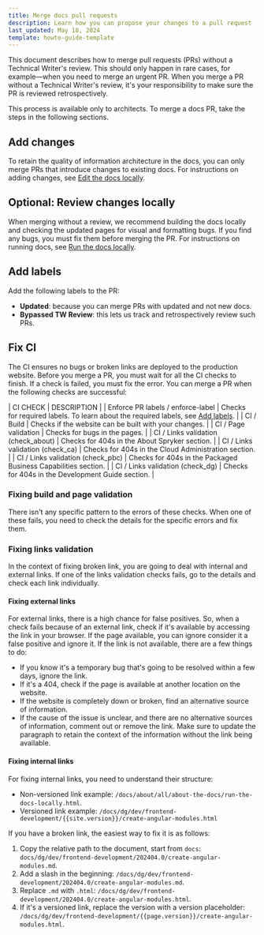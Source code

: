 ```yaml
---
title: Merge docs pull requests
description: Learn how you can propose your changes to a pull request
last_updated: May 18, 2024
template: howto-guide-template
---
```


This document describes how to merge pull requests (PRs) without a Technical Writer's review. This should only happen in rare cases, for example—when you need to merge an urgent PR. When you merge a PR without a Technical Writer's review, it's your responsibility to make sure the PR is reviewed retrospectively.

This process is available only to architects. To merge a docs PR, take the steps in the following sections.

## Add changes

To retain the quality of information architecture in the docs, you can only merge PRs that introduce changes to existing docs. For instructions on adding changes, see [Edit the docs locally](/docs/about/all/about-the-docs/contribute-to-the-docs/edit-the-docs-locally.html).

## Optional: Review changes locally

When merging without a review, we recommend building the docs locally and checking the updated pages for visual and formatting bugs. If you find any bugs, you must fix them before merging the PR. For instructions on running docs, see [Run the docs locally](/docs/about/all/about-the-docs/run-the-docs-locally.html).

## Add labels

Add the following labels to the PR:

* **Updated**: because you can merge PRs with updated and not new docs.
* **Bypassed TW Review**: this lets us track and retrospectively review such PRs.

## Fix CI

The CI ensures no bugs or broken links are deployed to the production website. Before you merge a PR, you must wait for all the CI checks to finish. If a check is failed, you must fix the error. You can merge a PR when the following checks are successful:

| CI CHECK | DESCRIPTION |
| Enforce PR labels / enforce-label | Checks for required labels. To learn about the required labels, see [Add labels](#add-labels). |
| CI / Build | Checks if the website can be built with your changes. |
| CI / Page validation | Checks for bugs in the pages. |
| CI / Links validation (check_about) | Checks for 404s in the About Spryker section. |
| CI / Links validation (check_ca) | Checks for 404s in the Cloud Administration section. |
| CI / Links validation (check_pbc) | Checks for 404s in the Packaged Business Capabilities section. |
| CI / Links validation (check_dg) | Checks for 404s in the Development Guide section. |

### Fixing build and page validation

There isn't any specific pattern to the errors of these checks. When one of these fails, you need to check the details for the specific errors and fix them.

### Fixing links validation

In the context of fixing broken link, you are going to deal with internal and external links. If one of the links validation checks fails, go to the details and check each link individually.

#### Fixing external links

For external links, there is a high chance for false positives. So, when a check fails because of an external link, check if it's available by accessing the link in your browser. If the page available, you can ignore consider it a false positive and ignore it. If the link is not available, there are a few things to do:
* If you know it's a temporary bug that's going to be resolved within a few days, ignore the link.
* If it's a 404, check if the page is available at another location on the website.
* If the website is completely down or broken, find an alternative source of information.
* If the cause of the issue is unclear, and there are no alternative sources of information, comment out or remove the link. Make sure to update the paragraph to retain the context of the information without the link being available.

#### Fixing internal links

For fixing internal links, you need to understand their structure:

* Non-versioned link example: `/docs/about/all/about-the-docs/run-the-docs-locally.html`.
* Versioned link example: `/docs/dg/dev/frontend-development/{{site.version}}/create-angular-modules.html`

If you have a broken link, the easiest way to fix it is as follows:
1. Copy the relative path to the document, start from `docs`: `docs/dg/dev/frontend-development/202404.0/create-angular-modules.md`.
2. Add a slash in the beginning: `/docs/dg/dev/frontend-development/202404.0/create-angular-modules.md`.
3. Replace `.md` with `.html`: `/docs/dg/dev/frontend-development/202404.0/create-angular-modules.html`.
4. If it's a versioned link, replace the version with a version placeholder: `/docs/dg/dev/frontend-development/{{page.version}}/create-angular-modules.html`.
